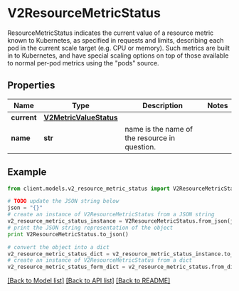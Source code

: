 # V2ResourceMetricStatus

ResourceMetricStatus indicates the current value of a resource metric known to Kubernetes, as specified in requests and limits, describing each pod in the current scale target (e.g. CPU or memory).  Such metrics are built in to Kubernetes, and have special scaling options on top of those available to normal per-pod metrics using the \"pods\" source.

## Properties
Name | Type | Description | Notes
------------ | ------------- | ------------- | -------------
**current** | [**V2MetricValueStatus**](V2MetricValueStatus.md) |  | 
**name** | **str** | name is the name of the resource in question. | 

## Example

```python
from client.models.v2_resource_metric_status import V2ResourceMetricStatus

# TODO update the JSON string below
json = "{}"
# create an instance of V2ResourceMetricStatus from a JSON string
v2_resource_metric_status_instance = V2ResourceMetricStatus.from_json(json)
# print the JSON string representation of the object
print V2ResourceMetricStatus.to_json()

# convert the object into a dict
v2_resource_metric_status_dict = v2_resource_metric_status_instance.to_dict()
# create an instance of V2ResourceMetricStatus from a dict
v2_resource_metric_status_form_dict = v2_resource_metric_status.from_dict(v2_resource_metric_status_dict)
```
[[Back to Model list]](../README.md#documentation-for-models) [[Back to API list]](../README.md#documentation-for-api-endpoints) [[Back to README]](../README.md)


